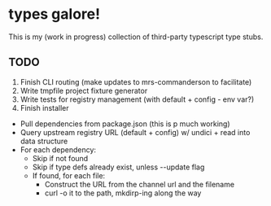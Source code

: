# types galore!

This is my (work in progress) collection of third-party typescript type stubs.

## TODO

1. Finish CLI routing (make updates to mrs-commanderson to facilitate)
2. Write tmpfile project fixture generator
3. Write tests for registry management (with default + config - env var?)
4. Finish installer
  * Pull dependencies from package.json (this is p much working)
  * Query upstream registry URL (default + config) w/ undici + read into data structure
  * For each dependency:
    * Skip if not found
    * Skip if type defs already exist, unless --update flag
    * If found, for each file:
      * Construct the URL from the channel url and the filename
      * curl -o it to the path, mkdirp-ing along the way
